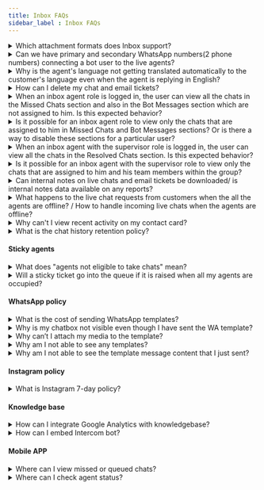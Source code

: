 ```yaml
---
title: Inbox FAQs
sidebar_label : Inbox FAQs
---
```


<details>
<summary> 
Which attachment formats does Inbox support?
</summary>
<div>
In the chat or email conversation, customers, agents, and admins have the ability to attach files of these formats: <br/> JPEG, JPG, PNG, GIF, PDF, TXT, DOC, PPT, DOCX, PPTX, XLS, XLSX, CSV, TSV, ZIP, JSON, MP4, MP3, WAV, AAC, M4A, SVG, 3GP, and MOV. <br/>
However, there is a 25MB size-limit on the files you can send. </div>
</details>


<details>
<summary> 
Can we have primary and secondary WhatsApp numbers(2 phone numbers) connecting a bot user to the live agents? </summary>
<div>
Each bot has only one inbox, the bot can have multiple Whatsapp numbers activated, and the agent queries will be directed to the bot's Inbox. Hence, all Whatsapp numbers are sourced to the same Inbox module, and agents will be assigned with live chats from any of the numbers.
</div>
</details>
    
    
<details>
<summary> Why is the agent's language not getting translated automatically to the customer's language even when the agent is replying in English?
</summary>
<div>
    
You can set the default language of the agent to English in <b>Inbox</b> > <b>Settings</b> > <b>Team</b> > <b>Agents</b>. Open the agent profile and select the <b>Default Language</b>. Click <a href= "https://docs.yellow.ai/docs/platform_concepts/inbox/inbox-settings/team/agents#11-editmodify-existing-agent-properties" >here</a> to learn more. 
    
</div>
</details>
  
<details>
<summary> How can I delete my chat and email tickets? </summary>
<div>
Inbox Agent or Admin cannot delete any tickets from Inbox. Tickets can only be deleted from the database. 
</div>
</details>


<details>
<summary> When an inbox agent role is logged in, the user can view all the chats in the Missed Chats section and also in the Bot Messages section which are not assigned to him. Is this expected behavior? </summary>

Yes, this is expected behavior. Missed chats are not assigned to any particular agent, which is why all missed chats are visible to agents. This allows agents to reopen and assign the chats to themselves.
</details>

<details>
<summary> Is it possible for an inbox agent role to view only the chats that are assigned to him in Missed Chats and Bot Messages sections? Or is there a way to disable these sections for a particular user?
</summary>

If you need to disable the Missed Chats or Bot Messages sections for a particular user, please raise a ticket with customer context to request this configuration change.
</details>

<details>
<summary>When an inbox agent with the supervisor role is logged in, the user can view all the chats in the Resolved Chats section. Is this expected behavior?
</summary>

Yes, this is expected behavior. When someone is made an Inbox supervisor for particular group(s), they will see all the chats raised in those group(s).
</details>

<details>
<summary>Is it possible for an inbox agent with the supervisor role to view only the chats that are assigned to him and his team members within the group?</summary>

If a supervisor is seeing chats from groups to which they were not assigned, this is a bug. Please raise this issue in DevRev for further investigation.
</details>

<details>
<summary> Can internal notes on live chats and email tickets be downloaded/ is internal notes data available on any reports? </summary>
<div>
No. You cannot download internal notes, they are only available within the respective chat/ticket screen.   
</div>
</details>

<details>
<summary> 
What happens to the live chat requests from customers when the all the agents are offline? / How to handle incoming live chats when the agents are offline? </summary>
<div>
An inbox admin can configure what happens to the live chats when all the agents are offline on <a href= "https://docs.yellow.ai/docs/platform_concepts/inbox/inbox-settings/workflows/offline-chat" > offline handling settings </a>.

</div>
</details>



<details>
  <summary>Why can't I view recent activity on my contact card?</summary>
  <div>
    If you only see the View contact link in the UI, it is likely due to incorrect configuration of user360 variables. Ensure that you have set up flows to fetch the first name and either the mobile number or email values, storing them in user property variables. Make sure to use only these variables in the Raise Ticket node for proper functionality.
  </div>
</details>



<details>
<summary> What is the chat history retention policy? </summary>
  <div>
    Live chats and email tickets in the Inbox are retained for a maximum of 6 months. After this period, they will be archived. While the data will no longer be accessible on the platform (active store), it will still be available on the servers (cold store) until the contract's validity expires.
  </div>
</details>


#### **Sticky agents** 

<details>
<summary> What does "agents not eligible to take chats" mean? </summary>
<div>
Agents are considered to be not eligible for assignment when the agent status is currently offline/busy/away and when the agent has no vacant concurrency to assign chats.
</div>
</details>

<details>
<summary> Will a sticky ticket go into the queue if it is raised when all my agents are occupied? </summary>
<div>
Sticky tickets will not go into the queue even if the group queue is turned ON. When an agent is at maximum concurrency OR busy/away/offline they are considered to be not eligible and will be skipped in consideration. It is recommended to a higher number than the set chat concurrency.
</div>
</details>


#### **WhatsApp policy**   


<details>
<summary> What is the cost of sending WhatsApp templates? </summary>
<div>
 Whatsapp charges a per-message fee for all the templates sent outside the 24 hr session based on the number of messages & country you send to. Click <a href= "https://developers.facebook.com/docs/whatsapp/updates-to-pricing/"> here </a> to learn more.   
</div>
</details>


<details>
<summary> Why is my chatbox not visible even though I have sent the WA template? </summary>
<div>
Just sending out the template message will not reinitiate the 24 hr window. The end-user has to reply back in the conversation.    
</div>
</details>

<details>
<summary> Why can’t I attach my media to the template? </summary>
<div>
You cannot change the type of media once the template is approved. Also, you can only send out the following types of media:  
<b> Image </b> - Jpeg or png format not more than 5MB, <b> Video </b> - MP4 video not more than 16MB, <b> Document </b> - PDF.  
</div>
</details>


<details>
<summary> Why am I not able to see any templates? </summary>
<div>
There are two reasons why you are not able to see any WhatsApp templates within your  Inbox:  None of your templates are approved by WhatsApp yet or you have not created any templates yet.  
</div>
</details>

<details>
<summary> Why am I not able to see the template message content that I just sent? </summary>
<div>
WhatsApp templates created with <a href="https://developers.facebook.com/docs/whatsapp/updates-to-pricing/">hsm</a>  object will not be displayed with the actual content inside Inbox. However templates created with <a href="https://developers.facebook.com/docs/whatsapp/updates-to-pricing/"> template </a> object will be displayed inside Inbox. If you are not seeing the actual template content, then the template you sent out is most likely created with hsm object. 
	
</div>
</details> 

#### **Instagram policy**

<details>
<summary> What is Instagram 7-day policy? </summary>
<div>
Instagram's 7-day policy for live chats refers to the limitation on replying to Direct Messages (DMs) after a certain period of inactivity. This policy aims to promote timely customer service and prevent brands or individuals from sending unsolicited messages or promotional content after a prolonged silence. <br/> <br/> Breakdown of the 7-day policy: <br/> - <b> Initial 24 hours </b> : You can freely respond to DMs without any restrictions, including sending promotional content or using automated bot replies. <br/> - <b> After 24 hours but within 7 days </b> : Your responses must be directly related to the topic of the conversation. Promotional content or automated bot replies are not allowed. <br/> - <b> After 7 days </b> : You can only send one of three types of responses, that is, request the user to restart the conversation to initiate a new 7-day window, provide a link to your Instagram profile or website for further information, or ask the user to contact you through another channel, such as email or phone.
</div>
</details>

#### **Knowledge base**

<details>
<summary> How can I integrate Google Analytics with knowledgebase?</summary>
<div>
We do not support a native integration for Google Analytics in v1 KB integrations. However you can integrate Google Analytics(GA) by connecting GA to a GTM account and then use Inbox KB's GTM Integration to avail the data.
</div>
</details>


<details>
<summary> How can I embed Intercom bot? </summary>
<div>
Use Chatbot integration to add the intercom bot source code.
</div>
</details>

#### **Mobile APP**

<details>
<summary> Where can I view missed or queued chats? </summary>
<div>
The archive tab in the mobile app is a collection of active, open, resolved, missed and queued chats. Use the filter option to view missed chats from this section.
</div>
</details>

<details>
<summary> Where can I check agent status? </summary>
<div>
On the overview tab there is an option to view agent and their current statuses.
</div>
</details>

